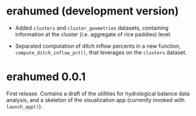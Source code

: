 # erahumed (development version)

* Added `clusters` and `cluster_geometries` datasets, containing information at the cluster (i.e. aggregate of rice paddies) level.

* Separated computation of ditch inflow percents in a new function, `compute_ditch_inflow_pct()`, that leverages on the `clusters` dataset.

# erahumed 0.0.1

First release. Contains a draft of the utilities for hydrological balance data
analysis, and a skeleton of the visualization app (currently invoked with 
`launch_app()`).
